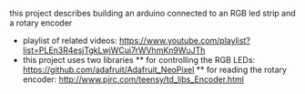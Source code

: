 this project describes building an arduino connected to an RGB led strip and a rotary encoder 
* playlist of related videos: https://www.youtube.com/playlist?list=PLEn3R4esjTgkLwjWCui7rWVhmKn9WuJTh
* this project uses two libraries
** for controlling the RGB LEDs: https://github.com/adafruit/Adafruit_NeoPixel
** for reading the rotary encoder: http://www.pjrc.com/teensy/td_libs_Encoder.html
